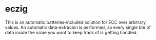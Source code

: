 # eczig

This is an automatic batteries-included solution for ECC over arbitrary values. An automatic data-extracion is performed, so every single bte of data inside the value you want to keep track of is getting handled.